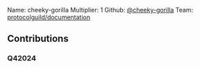 Name: cheeky-gorilla
Multiplier: 1
Github: [@cheeky-gorilla](https://github.com/cheeky-gorilla)
Team: [protocolguild/documentation](https://github.com/protocolguild/documentation)

## Contributions
### Q42024
